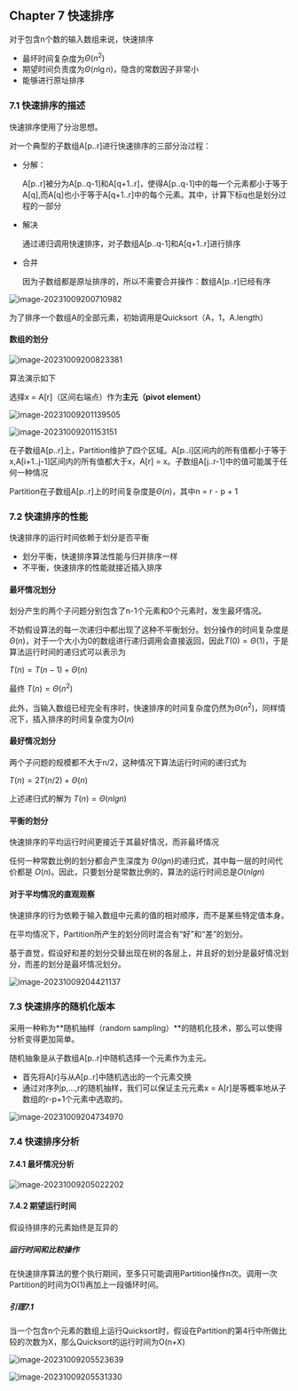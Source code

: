 ## Chapter 7 快速排序

对于包含n个数的输入数组来说，快速排序

- 最坏时间复杂度为$\Theta(n^2)$
- 期望时间负责度为$\Theta(n\lg n)$，隐含的常数因子非常小
- 能够进行原址排序

### 7.1 快速排序的描述

快速排序使用了分治思想。

对一个典型的子数组A[p..r]进行快速排序的三部分治过程：

- 分解：

  A[p..r]被分为A[p..q-1]和A[q+1..r]，使得A[p..q-1]中的每一个元素都小于等于A[q],而A[q]也小于等于A[q+1..r]中的每个元素。其中，计算下标q也是划分过程的一部分

- 解决

  通过递归调用快速排序，对子数组A[p..q-1]和A[q+1..r]进行排序

- 合并

  因为子数组都是原址排序的，所以不需要合并操作：数组A[p..r]已经有序

![image-20231009200710982](./assets/image-20231009200710982.png)

为了排序一个数组A的全部元素，初始调用是Quicksort（A，1，A.length）

#### 数组的划分

![image-20231009200823381](./assets/image-20231009200823381.png)

算法演示如下

选择x = A[r]（区间右端点）作为**主元（pivot element）**

![image-20231009201139505](./assets/image-20231009201139505.png)

![image-20231009201153151](./assets/image-20231009201153151.png)

在子数组A[p..r]上，Partition维护了四个区域。A[p..i]区间内的所有值都小于等于x,A[i+1..j-1]区间内的所有值都大于x，A[r] = x。子数组A[j..r-1]中的值可能属于任何一种情况

Partition在子数组A[p..r]上的时间复杂度是$\Theta(n)$，其中n = r - p + 1

### 7.2 快速排序的性能

快速排序的运行时间依赖于划分是否平衡

- 划分平衡，快速排序算法性能与归并排序一样
- 不平衡，快速排序的性能就接近插入排序

#### 最坏情况划分

划分产生的两个子问题分别包含了n-1个元素和0个元素时，发生最坏情况。

不妨假设算法的每一次递归中都出现了这种不平衡划分。划分操作的时间复杂度是$\Theta(n)$，对于一个大小为0的数组进行递归调用会直接返回，因此$T(0) = \Theta(1)$，于是算法运行时间的递归式可以表示为

$T(n) = T(n-1) + \Theta(n)$

最终 $T(n) = \Theta(n^2)$

此外，当输入数组已经完全有序时，快速排序的时间复杂度仍然为$\Theta(n^2)$，同样情况下，插入排序的时间复杂度为$O(n)$

#### 最好情况划分

两个子问题的规模都不大于n/2，这种情况下算法运行时间的递归式为

$T(n) = 2T(n/2) + \Theta(n)$

上述递归式的解为 $T(n) = \Theta(nlg n)$

#### 平衡的划分

快速排序的平均运行时间更接近于其最好情况，而非最坏情况

任何一种常数比例的划分都会产生深度为 $\Theta(lg n)$的递归式，其中每一层的时间代价都是 $O(n)$。因此，只要划分是常数比例的，算法的运行时间总是$O(nlgn)$

#### 对于平均情况的直观观察

快速排序的行为依赖于输入数组中元素的值的相对顺序，而不是某些特定值本身。

在平均情况下，Partition所产生的划分同时混合有“好”和“差”的划分。

基于直觉，假设好和差的划分交替出现在树的各层上，并且好的划分是最好情况划分，而差的划分是最坏情况划分。

![image-20231009204421137](./assets/image-20231009204421137.png)

### 7.3 快速排序的随机化版本

采用一种称为**随机抽样（random sampling）**的随机化技术，那么可以使得分析变得更加简单。

随机抽象是从子数组A[p..r]中随机选择一个元素作为主元。

- 首先将A[r]与从A[p..r]中随机选出的一个元素交换
- 通过对序列p,...,r的随机抽样，我们可以保证主元元素x = A[r]是等概率地从子数组的r-p+1个元素中选取的。

![image-20231009204734970](./assets/image-20231009204734970.png)

### 7.4 快速排序分析

#### 7.4.1 最坏情况分析

![image-20231009205022202](./assets/image-20231009205022202.png)

#### 7.4.2 期望运行时间

假设待排序的元素始终是互异的

##### 运行时间和比较操作

在快速排序算法的整个执行期间，至多只可能调用Partition操作n次。调用一次Partition的时间为O(1)再加上一段循环时间。

##### 引理7.1

当一个包含n个元素的数组上运行Quicksort时，假设在Partition的第4行中所做比较的次数为X，那么Quicksort的运行时间为O(n+X)

![image-20231009205523639](./assets/image-20231009205523639.png)

![image-20231009205531330](./assets/image-20231009205531330.png)